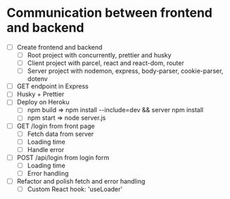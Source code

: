 # Communication between frontend and backend

* [ ] Create frontend and backend
  * [ ] Root project with concurrently, prettier and husky
  * [ ] Client project with parcel, react and react-dom, router
  * [ ] Server project with nodemon, express, body-parser, cookie-parser, dotenv
* [ ] GET endpoint in Express
* [ ] Husky + Prettier
* [ ] Deploy on Heroku
  * [ ] npm build => npm install --include=dev && server npm install
  * [ ] npm start => node server.js
* [ ] GET /login from front page
  * [ ] Fetch data from server
  * [ ] Loading time
  * [ ] Handle error
* [ ] POST /api/login from login form
  * [ ] Loading time
  * [ ] Error handling
* [ ] Refactor and polish fetch and error handling
  * [ ] Custom React hook: 'useLoader'